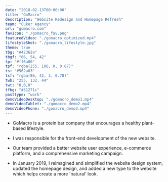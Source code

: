 ```yaml
---
date: "2018-02-13T00:00:00"
title: "GoMacro"
description: "Website Redesign and Homepage Refresh"
team: "Cuker Agency"
url: "gomacro.com"
favIcon: "./gomacro_fav.png"
featuredVideo: "./gomacro_optimized.mp4"
lifestyleShot: "./gomacro_lifestyle.jpg"
theme: true
tbg: "#42362a"
tbgf: "66, 54, 42"
tp: "#ff6a00"
tpf: "rgba(255, 106, 0, 0.87)"
ts: "#562a03"
tsf: "rgba(86, 42, 3, 0.78)"
twb: "255, 132, 44"
twt: "0,0,0"
tfbg: "#31271c"
posttype: "work"
demoVideoDesktop: "./gomacro_demo1.mp4"
demoVideoTablet: "./gomacro_demo2.mp4"
demoVideoPhone: "./gomacro_demo3.mp4"
---
```

- GoMacro is a protein bar company that encourages a healthy plant-based lifestyle. 

- I was responsible for the front-end development of the new website.

- Our team provided a better website user experience, e-commerce platform, and a comprehensive marketing campaign.

- In January 2019, I reimagined and simplified the website design system, updated the homepage design, and added a new type to the website which helps create a more 'natural' look.


